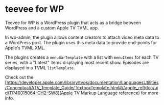 # teevee for WP

Teevee for WP is a WordPress plugin that acts as a bridge between WordPress and a custom Apple TV TVML app. 

In wp-admin, the plugin allows content creators to attach video meta data to a WordPress post. The plugin uses this meta data to provide end-points for Apple's TVML XML. 

The plugins creates a `menuBarTemplate` with a list with `menuItems` for each TV series, with a "Latest" items displaying most recent show. Episodes are displayed in a TVML `listTemplate`.

Check out the [https://developer.apple.com/library/tvos/documentation/LanguagesUtilities/Conceptual/ATV_Template_Guide/TextboxTemplate.html#//apple_ref/doc/uid/TP40015064-CH2-SW8](Apple TV Markup Language reference) for more info.